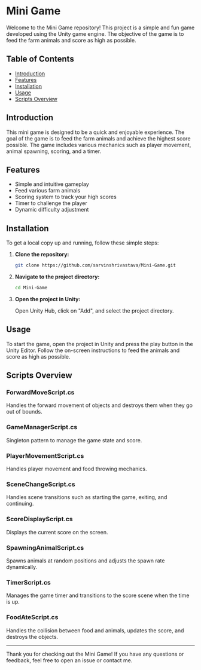 # Mini Game

Welcome to the Mini Game repository! This project is a simple and fun game developed using the Unity game engine. The objective of the game is to feed the farm animals and score as high as possible.

## Table of Contents

- [Introduction](#introduction)
- [Features](#features)
- [Installation](#installation)
- [Usage](#usage)
- [Scripts Overview](#scripts-overview)

## Introduction

This mini game is designed to be a quick and enjoyable experience. The goal of the game is to feed the farm animals and achieve the highest score possible. The game includes various mechanics such as player movement, animal spawning, scoring, and a timer.

## Features

- Simple and intuitive gameplay
- Feed various farm animals
- Scoring system to track your high scores
- Timer to challenge the player
- Dynamic difficulty adjustment

## Installation

To get a local copy up and running, follow these simple steps:

1. **Clone the repository:**

    ```sh
    git clone https://github.com/sarvinshrivastava/Mini-Game.git
    ```

2. **Navigate to the project directory:**

    ```sh
    cd Mini-Game
    ```

3. **Open the project in Unity:**

    Open Unity Hub, click on "Add", and select the project directory.

## Usage

To start the game, open the project in Unity and press the play button in the Unity Editor. Follow the on-screen instructions to feed the animals and score as high as possible.

## Scripts Overview

### ForwardMoveScript.cs

Handles the forward movement of objects and destroys them when they go out of bounds.

### GameManagerScript.cs

Singleton pattern to manage the game state and score.

### PlayerMovementScript.cs

Handles player movement and food throwing mechanics.

### SceneChangeScript.cs

Handles scene transitions such as starting the game, exiting, and continuing.

### ScoreDisplayScript.cs

Displays the current score on the screen.

### SpawningAnimalScript.cs

Spawns animals at random positions and adjusts the spawn rate dynamically.

### TimerScript.cs

Manages the game timer and transitions to the score scene when the time is up.

### FoodAteScript.cs

Handles the collision between food and animals, updates the score, and destroys the objects.

---

Thank you for checking out the Mini Game! If you have any questions or feedback, feel free to open an issue or contact me.
